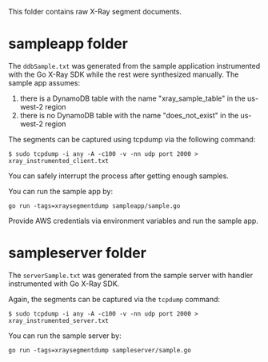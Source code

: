 This folder contains raw X-Ray segment documents.

# sampleapp folder
The `ddbSample.txt` was generated from the sample application instrumented with the Go X-Ray SDK while the rest were synthesized manually. The sample app assumes:
1. there is a DynamoDB table with the name "xray_sample_table" in the us-west-2 region
2. there is no DynamoDB table with the name "does_not_exist" in the us-west-2 region

The segments can be captured using tcpdump via the following command:
```
$ sudo tcpdump -i any -A -c100 -v -nn udp port 2000 > xray_instrumented_client.txt
```
You can safely interrupt the process after getting enough samples.

You can run the sample app by:
```
go run -tags=xraysegmentdump sampleapp/sample.go
```
Provide AWS credentials via environment variables and run the sample app.

# sampleserver folder
The `serverSample.txt` was generated from the sample server with handler instrumented with Go X-Ray SDK.

Again, the segments can be captured via the `tcpdump` command:
```
$ sudo tcpdump -i any -A -c100 -v -nn udp port 2000 > xray_instrumented_server.txt
```

You can run the sample server by:
```
go run -tags=xraysegmentdump sampleserver/sample.go
```